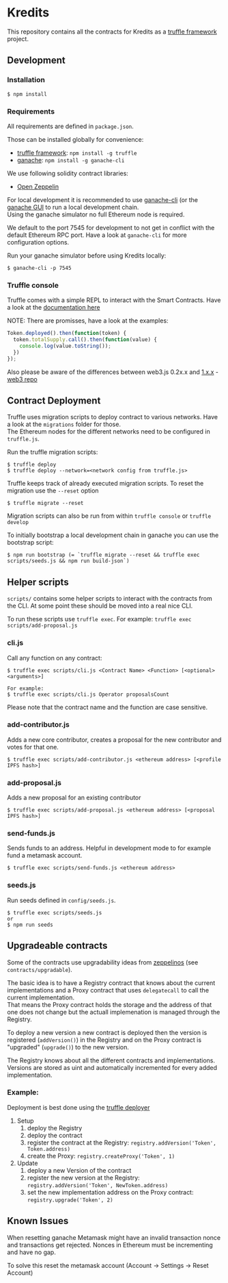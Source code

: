 # Kredits

This repository contains all the contracts for Kredits as a [truffle framework](http://truffleframework.com/) project.

## Development

### Installation

    $ npm install

### Requirements

All requirements are defined in `package.json`.

Those can be installed globally for convenience: 
  * [truffle framework](http://truffleframework.com): `npm install -g truffle`
  * [ganache](http://truffleframework.com/ganache): `npm install -g ganache-cli`

We use following solidity contract libraries:
  * [Open Zeppelin](https://github.com/OpenZeppelin/zeppelin-solidity)

For local development it is recommended to use [ganache-cli](https://github.com/trufflesuite/ganache-cli) (or the [ganache GUI](http://truffleframework.com/ganache/) to run a local development chain.  
Using the ganache simulator no full Ethereum node is required.

We default to the port 7545 for development to not get in conflict with the default Ethereum RPC port. Have a look at `ganache-cli` for more configuration options.

Run your ganache simulator before using Kredits locally:

    $ ganache-cli -p 7545

### Truffle console

Truffle comes with a simple REPL to interact with the Smart Contracts. Have a look at the [documentation here](http://truffleframework.com/docs/getting_started/console)

NOTE: There are promisses, have a look at the examples: 

```javascript
Token.deployed().then(function(token) { 
  token.totalSupply.call().then(function(value) {
    console.log(value.toString());
  })
});
```

Also please be aware of the differences between web3.js 0.2x.x and [1.x.x](https://web3js.readthedocs.io/en/1.0/) - [web3 repo](https://github.com/ethereum/web3.js/)


## Contract Deployment

Truffle uses migration scripts to deploy contract to various networks. Have a look at the `migrations` folder for those.  
The Ethereum nodes for the different networks need to be configured in `truffle.js`.

Run the truffle migration scripts: 

    $ truffle deploy 
    $ truffle deploy --network=<network config from truffle.js>

Truffle keeps track of already executed migration scripts. To reset the migration use the `--reset` option

    $ truffle migrate --reset

Migration scripts can also be run from within `truffle console` or `truffle develop` 

To initially bootstrap a local development chain in ganache you can use the bootstrap script:

    $ npm run bootstrap (= `truffle migrate --reset && truffle exec scripts/seeds.js && npm run build-json`)


## Helper scripts

`scripts/` contains some helper scripts to interact with the contracts from the CLI. 
At some point these should be moved into a real nice CLI. 

To run these scripts use `truffle exec`. For example: `truffle exec scripts/add-proposal.js` 

### cli.js

Call any function on any contract:

    $ truffle exec scripts/cli.js <Contract Name> <Function> [<optional> <arguments>]
    
    For example: 
    $ truffle exec scripts/cli.js Operator proposalsCount

Please note that the contract name and the function are case sensitive. 

### add-contributor.js
Adds a new core contributor, creates a proposal for the new contributor and votes for that one. 

    $ truffle exec scripts/add-contributor.js <ethereum address> [<profile IPFS hash>]

### add-proposal.js
Adds a new proposal for an existing contributor

    $ truffle exec scripts/add-proposal.js <ethereum address> [<proposal IPFS hash>]

### send-funds.js
Sends funds to an address. Helpful in development mode to for example fund a metamask account.

    $ truffle exec scripts/send-funds.js <ethereum address>

### seeds.js
Run seeds defined in `config/seeds.js`.  

    $ truffle exec scripts/seeds.js 
    or 
    $ npm run seeds


## Upgradeable contracts

Some of the contracts use upgradability ideas from [zeppelinos](https://github.com/zeppelinos/labs) (see `contracts/upgradable`).

The basic idea is to have a Registry contract that knows about the current implementations and a Proxy contract that uses `delegatecall` to call the current implementation.  
That means the Proxy contract holds the storage and the address of that one does not change but the actuall implemenation is managed through the Registry. 

To deploy a new version a new contract is deployed then the version is registered (`addVersion()`) in the Registry and on the Proxy contract is "upgraded" (`upgrade()`) to the new version. 

The Registry knows about all the different contracts and implementations. Versions are stored as uint and automatically incremented for every added implementation.


### Example:

Deployment is best done using the [truffle deployer]()

1. Setup
    1. deploy the Registry 
    2. deploy the contract
    3. register the contract at the Registry: 
        `registry.addVersion('Token', Token.address)`
    4. create the Proxy: 
        `registry.createProxy('Token', 1)`
2. Update
    1. deploy a new Version of the contract
    2. register the new version at the Registry: 
        `registry.addVersion('Token', NewToken.address)`
    3. set the new implementation address on the Proxy contract:
        `registry.upgrade('Token', 2)`


## Known Issues

When resetting ganache Metamask might have an invalid transaction nonce and transactions get rejected. 
Nonces in Ethereum must be incrementing and have no gap. 

To solve this reset the metamask account (Account -> Settings -> Reset Account)
